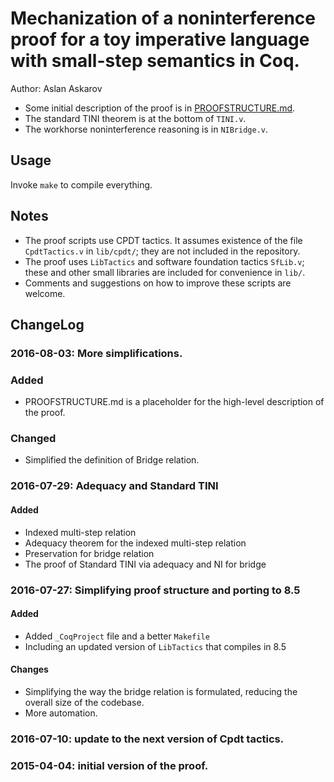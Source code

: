 # Mechanization of a noninterference proof for a toy imperative language with small-step semantics in Coq.

Author: Aslan Askarov

- Some initial description of the proof is in [PROOFSTRUCTURE.md](PROOFSTRUCTURE.md).
- The standard TINI theorem is at the bottom of `TINI.v`.
- The workhorse noninterference reasoning is in `NIBridge.v`.

## Usage
Invoke `make` to compile everything.


## Notes
- The proof scripts use CPDT tactics. It assumes existence of the file `CpdtTactics.v` in `lib/cpdt/`; they are not included in the repository.
- The proof uses `LibTactics` and software foundation tactics `SfLib.v`;
  these and other small libraries are included for convenience in `lib/`.
- Comments and suggestions on how to improve these scripts are welcome.


## ChangeLog

### 2016-08-03: More simplifications.
### Added
- PROOFSTRUCTURE.md is a placeholder for the high-level description of the proof.

### Changed
- Simplified the definition of Bridge relation.

### 2016-07-29: Adequacy and Standard TINI
#### Added
- Indexed multi-step relation
- Adequacy theorem for the indexed multi-step relation
- Preservation for bridge relation
- The proof of Standard TINI via adequacy and NI for bridge

### 2016-07-27: Simplifying proof structure and porting to 8.5
#### Added
- Added `_CoqProject` file and a better `Makefile`
- Including an updated version of `LibTactics` that compiles in 8.5

#### Changes
- Simplifying the way the bridge relation is formulated, reducing the overall size of the codebase.
- More automation.

### 2016-07-10: update to the next version of Cpdt tactics.

### 2015-04-04: initial version of the proof.
